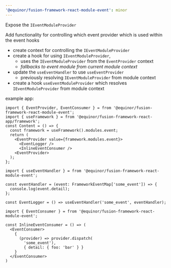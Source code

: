```yaml
---
'@equinor/fusion-framework-react-module-event': minor
---
```


Expose the `IEventModuleProvider`

Add functionality for controlling which event provider which is used within the event hooks 

- create context for controlling the `IEventModuleProvider`
- create a hook for using `IEventModuleProvider`, 
  - uses the `IEventModuleProvider` from the `EventProvider` context
  - _fallbacks to event module from current module context_
- update the `useEventHandler` to use `useEventProvider`
  - previously resolving `IEventModuleProvider` from module context
- create a hook `useEventModuleProvider` which resolves `IEventModuleProvider` from module context


example app:
```tsx
import { EventProvider, EventConsumer } = from '@equinor/fusion-framework-react-module-event';
import { useFramework } = from '@equinor/fusion-framework-react-app/framework';
const Content = () => {
  const framework = useFramework().modules.event;
  return (
    <EventProvider value={framework.modules.event}>
      <EventLogger />
      <InlineEventConsumer />
    <EventProvider>
  );
};
```
```tsx
import { useEventHandler } = from '@equinor/fusion-framework-react-module-event';

const eventHandler = (event: FrameworkEventMap['some_event']) => {
  console.log(event.detail);
}; 

const EventLogger = () => useEventHandler('some_event', eventHandler);
```

```tsx
import { EventConsumer } = from '@equinor/fusion-framework-react-module-event';

const InlineEventConsumer = () => (
  <EventConsumer>
    { 
      (provider) => provider.dispatch(
        'some_event'), 
        { detail: { foo: 'bar' } } 
    }
  </EventConsumer>
)
``````
